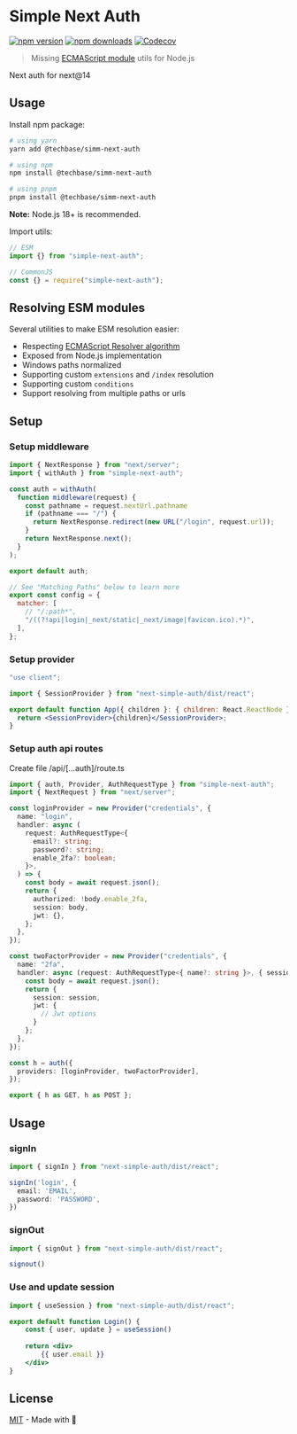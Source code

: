 # Simple Next Auth

[![npm version][npm-version-src]][npm-version-href]
[![npm downloads][npm-downloads-src]][npm-downloads-href]
[![Codecov][codecov-src]][codecov-href]

> Missing [ECMAScript module](https://nodejs.org/api/esm.html) utils for Node.js

Next auth for next@14

## Usage

Install npm package:

```sh
# using yarn
yarn add @techbase/simm-next-auth

# using npm
npm install @techbase/simm-next-auth

# using pnpm
pnpm install @techbase/simm-next-auth
```



**Note:** Node.js 18+ is recommended.

Import utils:

```js
// ESM
import {} from "simple-next-auth";

// CommonJS
const {} = require("simple-next-auth");
```

## Resolving ESM modules

Several utilities to make ESM resolution easier:

- Respecting [ECMAScript Resolver algorithm](https://nodejs.org/dist/latest-v14.x/docs/api/esm.html#esm_resolver_algorithm)
- Exposed from Node.js implementation
- Windows paths normalized
- Supporting custom `extensions` and `/index` resolution
- Supporting custom `conditions`
- Support resolving from multiple paths or urls

## Setup

### Setup middleware

```javascript
import { NextResponse } from "next/server";
import { withAuth } from "simple-next-auth";

const auth = withAuth(
  function middleware(request) {
    const pathname = request.nextUrl.pathname
    if (pathname === "/") {
      return NextResponse.redirect(new URL("/login", request.url));
    }
    return NextResponse.next();
  }
);

export default auth;

// See "Matching Paths" below to learn more
export const config = {
  matcher: [
    // "/:path*",
    "/((?!api|login|_next/static|_next/image|favicon.ico).*)",
  ],
};

```

### Setup provider

```jsx
"use client";

import { SessionProvider } from "next-simple-auth/dist/react";

export default function App({ children }: { children: React.ReactNode }) {
  return <SessionProvider>{children}</SessionProvider>;
}

```

### Setup auth api routes
Create file /api/[...auth]/route.ts
```typescript
import { auth, Provider, AuthRequestType } from "simple-next-auth";
import { NextRequest } from "next/server";

const loginProvider = new Provider("credentials", {
  name: "login",
  handler: async (
    request: AuthRequestType<{
      email?: string;
      password?: string;
      enable_2fa?: boolean;
    }>,
  ) => {
    const body = await request.json();
    return {
      authorized: !body.enable_2fa,
      session: body,
      jwt: {},
    };
  },
});

const twoFactorProvider = new Provider("credentials", {
  name: "2fa",
  handler: async (request: AuthRequestType<{ name?: string }>, { session }) => {
    const body = await request.json();
    return {
      session: session,
      jwt: {
        // Jwt options
      }
    };
  },
});

const h = auth({
  providers: [loginProvider, twoFactorProvider],
});

export { h as GET, h as POST };

```

## Usage

### signIn

```typescript
import { signIn } from "next-simple-auth/dist/react";

signIn('login', {
  email: 'EMAIL',
  password: 'PASSWORD',
})

```

### signOut

```typescript
import { signOut } from "next-simple-auth/dist/react";

signout()

```

### Use and update session

```jsx
import { useSession } from "next-simple-auth/dist/react";

export default function Login() {
    const { user, update } = useSession()
   
    return <div>
        {{ user.email }}
    </div>
}

```


## License

[MIT](./LICENSE) - Made with 💛

<!-- Badges -->

[npm-version-src]: https://img.shields.io/npm/v/simple-next-auth?style=flat&colorA=18181B&colorB=F0DB4F
[npm-version-href]: https://npmjs.com/package/simple-next-auth
[npm-downloads-src]: https://img.shields.io/npm/dm/simple-next-auth?style=flat&colorA=18181B&colorB=F0DB4F
[npm-downloads-href]: https://npmjs.com/package/simple-next-auth
[codecov-src]: https://img.shields.io/codecov/c/gh/unjs/simple-next-auth/main?style=flat&colorA=18181B&colorB=F0DB4F
[codecov-href]: https://codecov.io/gh/unjs/simple-next-auth
